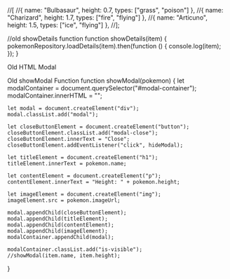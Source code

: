 //[
//{ name: "Bulbasaur", height: 0.7, types: ["grass", "poison"] },
//{ name: "Charizard", height: 1.7, types: ["fire", "flying"] },
//{ name: "Articuno", height: 1.5, types: ["ice", "flying"] },
//];

//old showDetails function
function showDetails(item) {
pokemonRepository.loadDetails(item).then(function () {
console.log(item);
});
}

Old HTML Modal

<!--<div class="modal">
        <button class="modal-close">Close</button>
        <h1>Modal title</h1>
        <p>Modal text</p>
      </div>-->

Old showModal Function
function showModal(pokemon) {
let modalContainer = document.querySelector("#modal-container");
modalContainer.innerHTML = "";

    let modal = document.createElement("div");
    modal.classList.add("modal");

    let closeButtonElement = document.createElement("button");
    closeButtonElement.classList.add("modal-close");
    closeButtonElement.innerText = "Close";
    closeButtonElement.addEventListener("click", hideModal);

    let titleElement = document.createElement("h1");
    titleElement.innerText = pokemon.name;

    let contentElement = document.createElement("p");
    contentElement.innerText = "Height: " + pokemon.height;

    let imageElement = document.createElement("img");
    imageElement.src = pokemon.imageUrl;

    modal.appendChild(closeButtonElement);
    modal.appendChild(titleElement);
    modal.appendChild(contentElement);
    modal.appendChild(imageElement);
    modalContainer.appendChild(modal);

    modalContainer.classList.add("is-visible");
    //showModal(item.name, item.height);

}
